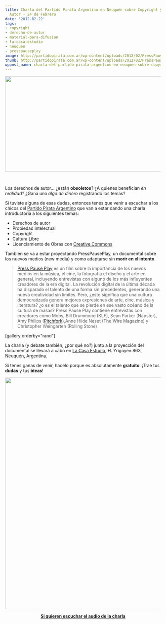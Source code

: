```yaml
---
title: Charla del Partido Pirata Argentino en Neuquén sobre Copyright y Derechos de
  Autor - 24 de Febrero
date: '2012-02-22'
tags:
- copyright
- derecho-de-autor
- material-para-difusion
- la-casa-estudio
- neuquen
- presspauseplay
image: http://partidopirata.com.ar/wp-content/uploads/2012/02/PressPausePlay-1.jpg
thumb: http://partidopirata.com.ar/wp-content/uploads/2012/02/PressPausePlay-1-150x150.jpg
wppost_name: charla-del-partido-pirata-argentino-en-neuquen-sobre-copyright-y-derechos-de-autor-24-de-febrero
---
```


<a href="http://partidopirata.com.ar/75/festival-latinoamericano-de-instalacion-de-software-libre-2010/75-revision" rel="attachment wp-att-76"><img class="aligncenter size-full wp-image-76" title="PressPausePlay" src="http://jinyerei.com.ar/wp-content/uploads/PressPausePlay-1.jpg" alt="" width="547" height="309" /></a>

&nbsp;

Los derechos de autor... ¿están <strong>obsoletos</strong>? ¿A quienes benefician <em>en realidad</em>? ¿Gana uno <em>algo de dinero</em> registrando los temas?<!--more-->

Si tuviste alguna de esas dudas, entonces tenés que venir a escuchar a los chicos del <a title="Partido Pirata Argentino" href="http://partidopirata.com.ar">Partido Pirata Argentino</a> que van a estar dando una charla introductoria a los siguientes temas:
<ul>
	<li>Derechos de autor</li>
	<li>Propiedad intelectual</li>
	<li>Copyright</li>
	<li>Cultura Libre</li>
	<li>Licenciamiento de Obras con <a title="Creative Commons" href="http://www.creativecommons.org">Creative Commons</a></li>
</ul>
También se va a estar proyectando PressPausePlay, un documental sobre los nuevos medios (new media) y como adaptarse sin <strong>morir en el intento</strong>.
<blockquote><a title="PressPausePlay" href="www.presspauseplay.com">Press Pause Play</a> es un film sobre la importancia de los nuevos medios en la música, el cine, la fotografía el diseño y el arte en general, incluyendo entrevistas con alguno de los más influyentes creadores de la era digital. La revolución digital de la última década ha disparado el talento de una forma sin precedentes, generando una nueva creatividad sin límites. Pero, ¿esto significa que una cultura democratizada genera mejores expresiones de arte, cine, música y literatura? ¿o es el talento que se pierde en ese vasto océano de la cultura de masas?
Press Pause Play contiene entrevistas con creadores como Moby, Bill Drummond (KLF), Sean Parker (Napster), Amy Philips (<a title="Pitchfork" href="http://www.pitchfork.com">Pitchfork</a>),Anne Hilde Neset (The Wire Magazine) y Christopher Weingarten (Rolling Stone)</blockquote>
[gallery orderby="rand"]

La charla (y debate también, ¿por qué no?) junto a la proyección del documental se llevará a cabo en <a title="La Casa Estudio" href="http://lacasaestudio.wordpress.com/">La Casa Estudio</a>, H. Yrigoyen 863, Neuquén, Argentina.

Si tenés ganas de venir, hacelo porque es absolutamente <strong>gratuito</strong>. ¡Traé tus <strong>dudas</strong> y tus <strong>ideas</strong>!
<p style="text-align: center;"><a href="http://lacasaestudio.wordpress.com/"><img class="aligncenter" title="charlappar-neuquen" src="http://lacasaestudio.files.wordpress.com/2012/02/partido-pirata-nuevo-21.jpg" alt="" width="527" height="750" /></a></p>
<p style="text-align: center;"><strong><a href="http://partido-pirata.blogspot.com/2012/03/audio-de-la-charla-realizada-el-24-de.html">Si quieren escuchar el audio de la charla</a></strong></p>
